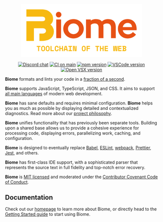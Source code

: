 <p align="center">
    <img alt="Biome - Toolchain of the web"
         src="https://raw.githubusercontent.com/biomejs/resources/main/biome-logo-slogan.svg"
         width="400">
</p>

<div align="center">

[![Discord chat][discord-badge]][discord-url]
[![CI on main][ci-badge]][ci-url]
[![npm version][npm-badge]][npm-url]
[![VSCode version][vscode-badge]][vscode-url]
[![Open VSX version][open-vsx-badge]][open-vsx-url]

[discord-badge]: https://badgen.net/discord/online-members/BypW39g6Yc?icon=discord&label=discord&color=green
[discord-url]: https://discord.gg/BypW39g6Yc
[ci-badge]: https://github.com/biomejs/biome/actions/workflows/main.yml/badge.svg
[ci-url]: https://github.com/biomejs/biome/actions/workflows/main.yml
[npm-badge]: https://badgen.net/npm/v/@biomejs/biome?icon=npm&color=green&label=%40biomejs%2Fbiome
[npm-url]: https://www.npmjs.com/package/@biomejs/biome/v/latest
[vscode-badge]: https://badgen.net/vs-marketplace/v/biomejs.biome?label=vscode&icon=visualstudio&color=green
[vscode-url]: https://marketplace.visualstudio.com/items?itemName=biomejs.biome
[open-vsx-badge]: https://badgen.net/open-vsx/version/biomejs/biome?label=open-vsx&color=green
[open-vsx-url]: https://open-vsx.org/extension/biomejs/biome


</div>

**Biome** formats and lints your code in a [fraction of a second][bench].

**Biome** supports JavaScript, TypeScript, JSON, and CSS.
It aims to support [all main languages][language-support] of modern web development.

**Biome** has sane defaults and requires minimal configuration.
**Biome** helps you as much as possible by displaying detailed and contextualized diagnostics.
Read more about our [project philosophy][biome-philosophy].

**Biome** unifies functionality that has previously been separate tools.
Building upon a shared base allows us to provide a cohesive experience for processing code, displaying errors, parallelizing work, caching, and configuration.

**Biome** is designed to eventually replace [Babel](https://babeljs.io/), [ESLint](https://eslint.org/), [webpack](https://webpack.js.org/), [Prettier](https://prettier.io/), [Jest](https://jestjs.io/), and others.

**Biome** has first-class IDE support,
with a sophisticated parser that represents the source text in full fidelity and top-notch error recovery.

**Biome** is [MIT licensed](https://github.com/biomejs/biome/tree/main/LICENSE) and moderated under the [Contributor Covenant Code of Conduct](https://github.com/biomejs/biome/tree/main/CODE_OF_CONDUCT.md).

## Documentation

Check out our [homepage][biomejs] to learn more about Biome,
or directly head to the [Getting Started guide][getting-started] to start using Biome.

[bench]: https://github.com/biomejs/biome/blob/main/benchmark/README.md
[biomejs]: https://biomejs.dev/
[biome-philosophy]: https://biomejs.dev/
[language-support]: https://biomejs.dev/internals/language_support/
[getting-started]: https://biomejs.dev/guides/getting-started/
